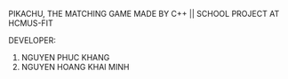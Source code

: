 PIKACHU, THE MATCHING GAME MADE BY C++ || SCHOOL PROJECT AT HCMUS-FIT

DEVELOPER:
1. NGUYEN PHUC KHANG
2. NGUYEN HOANG KHAI MINH
